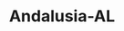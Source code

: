 ---
title: Andalusia-AL
slug: andalusia-al
f_state:
- cms/state/alabama.md
f_locations:
- cms/payday-loan/advance-america-1037.md
- cms/payday-loan/advance-america-1038.md
- cms/payday-loan/alabama-monetary-services-3636.md
- cms/payday-loan/cash-2-go-6275.md
- cms/payday-loan/cash-express-7095.md
- cms/payday-loan/cash-express-inc-7435.md
- cms/payday-loan/check-go-9682.md
- cms/payday-loan/title-cash-27693.md
updated-on: '2024-05-30T13:41:28.615Z'
created-on: '2024-05-30T13:41:28.615Z'
published-on: '2024-05-30T13:54:32.469Z'
f_city: Andalusia
layout: '[city].html'
tags: city
---